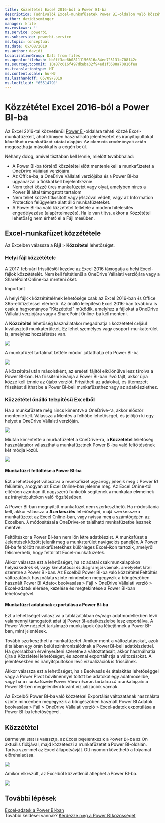 ```yaml
---
title: Közzététel Excel 2016-ból a Power BI-ba
description: Tudnivalók Excel-munkafüzetek Power BI-oldalon való közzétételéről.
author: davidiseminger
manager: kfile
ms.reviewer: ''
ms.service: powerbi
ms.subservice: powerbi-service
ms.topic: conceptual
ms.date: 05/08/2019
ms.author: davidi
LocalizationGroup: Data from files
ms.openlocfilehash: bb9ff3ae6b08111156616a84ee795131c708f42c
ms.sourcegitcommit: 10a87c016f497dbeba32f94ed1f3688a70816fea
ms.translationtype: HT
ms.contentlocale: hu-HU
ms.lasthandoff: 05/09/2019
ms.locfileid: "65514799"
---
```

# <a name="publish-to-power-bi-from-excel-2016"></a>Közzététel Excel 2016-ból a Power BI-ba
Az Excel 2016-tal közvetlenül [Power BI](https://powerbi.microsoft.com)-oldalára teheti közzé Excel-munkafüzeteit, ahol könnyen használható jelentéseket és irányítópultokat készíthet a munkafüzet adatai alapján. Az elemzés eredményeit aztán megoszthatja másokkal is a cégén belül.

Néhány dolog, amivel tisztában kell lennie, mielőtt továbbhalad:

* A Power BI-ba történő közzététel előtt mentenie kell a munkafüzetet a OneDrive Vállalati verziójára.
* Az Office-ba, a OneDrive Vállalati verziójába és a Power BI-ba ugyanazzal a fiókkal kell bejelentkeznie.
* Nem tehet közzé üres munkafüzetet vagy olyat, amelyben nincs a Power BI által támogatott tartalom.
* Nem tehet közzé titkosított vagy jelszóval védett, vagy az Information Protection felügyelete alatt álló munkafüzeteket.
* A Power BI-ba való közzététel feltétele a modern hitelesítés engedélyezése (alapértelmezés). Ha le van tiltva, akkor a Közzététel lehetőség nem érhető el a Fájl menüben.

## <a name="to-publish-your-excel-workbook"></a>Excel-munkafüzet közzététele
Az Excelben válassza a **Fájl** > **Közzététel** lehetőséget.

### <a name="local-file-publishing"></a>Helyi fájl közzététele
A 2017. februári frissítéstől kezdve az Excel 2016 támogatja a helyi Excel-fájlok közzétételét. Nem kell feltétlenül a OneDrive Vállalati verziójára vagy a SharePoint Online-ba menteni őket.

> [!IMPORTANT]
> A helyi fájlok közzétételének lehetősége csak az Excel 2016-ban és Office 365-előfizetéssel elérhető. Az önálló telepítésű Excel 2016-ban továbbra is csak a hagyományos "Közzététel" működik, amelyhez a fájlokat a OneDrive Vállalati verziójára vagy a SharePoint Online-ba kell menteni.
> 
> 

A **Közzététel** lehetőség használatakor megadhatja a közzététel céljául kiválasztott munkaterületet. Ez lehet személyes vagy csoport-munkaterület is, amelyhez hozzáférése van.

![](media/service-publish-from-excel/pbi_choose_workspace.png)

A munkafüzet tartalmát kétféle módon juttathatja el a Power BI-ba.

![](media/service-publish-from-excel/pbi_uploadexport3.png)

A közzététel után másolatként, az eredeti fájltól elkülönülve lesz tárolva a Power BI-ban. Ha frissíteni kívánja a Power BI-ban lévő fájlt, akkor újra közzé kell tennie az újabb verziót. Frissítheti az adatokat, és ütemezett frissítést állíthat be a Power BI-beli munkafüzethez vagy az adatkészlethez.

### <a name="publishing-from-excel-standalone"></a>Közzététel önálló telepítésű Excelből
Ha a munkafüzete még nincs kimentve a OneDrive-ra, akkor először mentenie kell. Válassza a Mentés a felhőbe lehetőséget, és jelöljön ki egy helyet a OneDrive Vállalati verzióján.

![](media/service-publish-from-excel/pbi_savetoonedrive2.png)

Miután kimentette a munkafüzetet a OneDrive-ra, a **Közzététel** lehetőség használatakor választhat a munkafüzetnek Power BI-ba való feltöltésének két módja közül.

![](media/service-publish-from-excel/pbi_uploadexport2.png)

#### <a name="upload-your-workbook-to-power-bi"></a>Munkafüzet feltöltése a Power BI-ba
Ezt a lehetőséget választva a munkafüzet ugyanúgy jelenik meg a Power BI felületén, ahogyan az Excel Online-ban jelenne meg. Az Excel Online-tól eltérően azonban itt nagyszerű funkciók segítenek a munkalap elemeinek az irányítópultokon való rögzítésében.

A Power BI-ban megnyitott munkafüzet nem szerkeszthető. Ha módosítania kell, akkor válassza a **Szerkesztés** lehetőséget, majd szerkessze a munkafüzetet az Excel Online-ban, vagy nyissa meg a számtógépén az Excelben. A módosításai a OneDrive-on található munkafüzetbe lesznek mentve.

Feltöltéskor a Power BI-ban nem jön létre adatkészlet. A munkafüzet a Jelentések között jelenik meg a munkaterület navigációs paneljén. A Power BI-ba feltöltött munkafüzetekhez különleges Excel-ikon tartozik, amelyről felismerhető, hogy feltöltött Excel-munkafüzetek.

Akkor válassza ezt a lehetőséget, ha az adatai csak munkalapokon helyezkednek el, vagy kimutatásai és diagramjai vannak, amelyeket látni szeretne a Power BI-ban.
Az Excelből Power BI-ba való közzététel Feltöltés változatának használata szinte mindenben megegyezik a böngészőben használt Power BI Adatok beolvasása > Fájl > OneDrive Vállalati verzió > Excel-adatok elérése, kezelése és megtekintése a Power BI-ban lehetőségével.

#### <a name="export-workbook-data-to-power-bi"></a>Munkafüzet adatainak exportálása a Power BI-ba
Ezt a lehetőséget választva a táblázatokban és/vagy adatmodellekben lévő valamennyi támogatott adat új Power BI-adatkészletbe lesz exportálva. A Power View nézetet tartalmazó munkalapok újra létrejönnek a Power BI-ban, mint jelentések.

Tovább szerkesztheti a munkafüzetet. Amikor menti a változtatásokat, azok általában egy órán belül szinkronizálódnak a Power BI-beli adatkészlettel. Ha gyorsabban érvényesíteni szeretné a változtatásait, akkor használhatja újra a Közzététel lehetőséget, és azonnal exportálhatja a változásokat. A jelentésekben és irányítópultokon lévő vizualizációk is frissülnek.

Akkor válassza ezt a lehetőséget, ha a Beolvasás és átalakítás lehetőséggel vagy a Power Pivot bővítménnyel töltött be adatokat egy adatmodellbe, vagy ha a munkafüzete Power View nézetet tartalmazó munkalapjain a Power BI-ben megjeleníteni kívánt vizualizációk vannak.

Az Excelből Power BI-ba való közzététel Exportálás változatának használata szinte mindenben megegyezik a böngészőben használt Power BI Adatok beolvasása > Fájl > OneDrive Vállalati verzió > Excel-adatok exportálása a Power BI-ba lehetőségével.

## <a name="publishing"></a>Közzététel
Bármelyik utat is választja, az Excel bejelentkezik a Power BI-ba az Ön aktuális fiókjával, majd közzéteszi a munkafüzetét a Power BI-oldalán. Tartsa szemmel az Excel állapotsávját. Ott nyomon követhető a folyamat előrehaladása.

![](media/service-publish-from-excel/pbi_publishingstatus.png)

Amikor elkészült, az Excelből közvetlenül átléphet a Power BI-ba.

![](media/service-publish-from-excel/pbi_gotopbi.png)

## <a name="next-steps"></a>További lépések
[Excel-adatok a Power BI-ban](service-excel-workbook-files.md)  
További kérdései vannak? [Kérdezze meg a Power BI közösségét](http://community.powerbi.com/)

